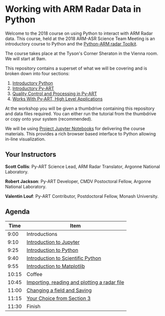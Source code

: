 # Working with ARM Radar Data in Python 
Welcome to the 2018 course on using Python to interact with ARM Radar data. 
This course, held at the 2018 ARM-ASR Science Team Meeting is an introductory 
course to Python and the 
[Python-ARM radar Toolkit](https://github.com/ARM-DOE/pyart).

The course takes place at the Tyson's Corner Sheraton in the Vienna room. 
We will start at 9am. 

This repository contains a superset of what we will be covering and is 
broken down into four sections:
1. [Introductory Python](https://github.com/EVS-ATMOS/stm_2018_pyart_course/tree/master/0_Introductory_python)
2. [Introductory Py-ART](https://github.com/EVS-ATMOS/stm_2018_pyart_course/tree/master/1_Introductory_pyart)
3. [Quality Control and Processing in Py-ART](https://github.com/EVS-ATMOS/stm_2018_pyart_course/tree/master/2_QC_and_processing_in_pyart)
4. [Works With Py-ART, High Level Applications](https://github.com/EVS-ATMOS/stm_2018_pyart_course/tree/master/3_Works_with_pyart)

At the workshop you will be given a thumbdrive containing this repository and data files required. 
You can either run the tutorial from the thumbdrive or copy onto your system (recommended).

We will be using [Project Jupyter Notebooks](http://jupyter.org/) for delivering the course materials. This
 provides a rich browser based interface to Python allowing in-line visualization.

## Your Instructors

**Scott Collis**: Py-ART Science Lead, ARM Radar Translator, Argonne National Laboratory.

**Robert Jackson**: Py-ART Developer, CMDV Postoctoral Fellow, Argonne National Laboratory.

**Valentin Louf**: Py-ART Contributor, Postdoctoral Fellow, Monash University.

## Agenda

| Time        | Item          | 
|------------- |------------- |
|9:00          | Introductions 
|9:10          | [Introduction to Jupyter](https://github.com/EVS-ATMOS/stm_2018_pyart_course/blob/master/0_Introductory_python/0.1_Introduction_to_Jupyter.ipynb)| 
|9:25          | [Introduction to Python](https://github.com/EVS-ATMOS/stm_2018_pyart_course/blob/master/0_Introductory_python/0.2_Introduction_to_python.ipynb)|    
|9:40          | [Introduction to Scientific Python](https://github.com/EVS-ATMOS/stm_2018_pyart_course/blob/master/0_Introductory_python/0.3_Introduction_to_numerical_and_scientific_python.ipynb)|
|9:55          | [Introduction to Matplotlib](https://github.com/EVS-ATMOS/stm_2018_pyart_course/blob/master/0_Introductory_python/0.4_Introduction_to_Matplotlib.ipynb)|
|10:15         | Coffee| 
|10:45         | [Importing, reading and plotting a radar file](https://github.com/EVS-ATMOS/stm_2018_pyart_course/blob/master/1_Introductory_pyart/1.0_Importing_reading_and_plotting_a_radar_file.ipynb)|
|11:00         | [Changing a field and Saving](https://github.com/EVS-ATMOS/stm_2018_pyart_course/blob/master/1_Introductory_pyart/1.3_Changing_a_field_and_saving.ipynb)|
|11:15         | [Your Choice from Section 3](https://github.com/EVS-ATMOS/stm_2018_pyart_course/tree/master/3_Works_with_pyart)|
|11:30         | Finish| 

<img align="center" source="https://github.com/scollis/stm_2018_pyart_course/blob/rm_update/digr.jpg" height="250"><img align="center" source="./ARM.jpg" height="250">

